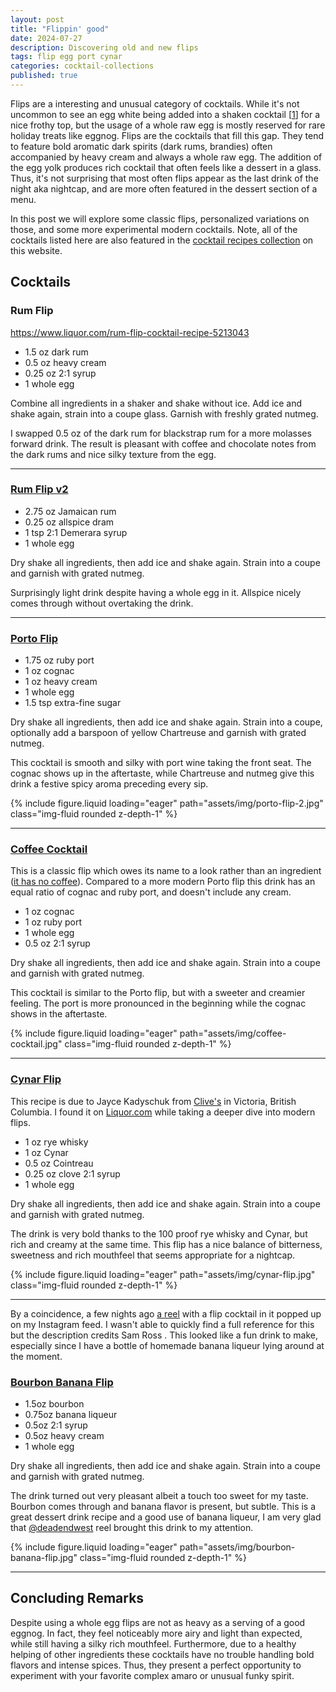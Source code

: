```yaml
---
layout: post
title: "Flippin' good"
date: 2024-07-27
description: Discovering old and new flips
tags: flip egg port cynar
categories: cocktail-collections
published: true
---
```


Flips are a interesting and unusual category of cocktails. While it's not uncommon to see an egg white being added into a shaken cocktail [[1](/cocktails/cocktail-recipes/double-lemon-whiskey-sour)] for a nice frothy top, but the usage of a whole raw egg is mostly reserved for rare holiday treats like eggnog. Flips are the cocktails that fill this gap. They tend to feature bold aromatic dark spirits (dark rums, brandies) often accompanied by heavy cream and always a whole raw egg. The addition of the egg yolk produces rich cocktail that often feels like a dessert in a glass. Thus, it's not surprising that most often flips appear as the last drink of the night aka nightcap, and are more often featured in the dessert section of a menu.

In this post we will explore some classic flips, personalized variations on those, and some more experimental modern cocktails. Note, all of the cocktails listed here are also featured in the [cocktail recipes collection](/cocktails/cocktail-recipes) on this website.

## Cocktails

### Rum Flip

https://www.liquor.com/rum-flip-cocktail-recipe-5213043 

* 1.5 oz dark rum
* 0.5 oz heavy cream
* 0.25 oz 2:1 syrup
* 1 whole egg

Combine all ingredients in a shaker and shake without ice. Add ice and shake again, strain into a coupe glass. Garnish with freshly grated nutmeg.

I swapped 0.5 oz of the dark rum for blackstrap rum for a more molasses forward drink. The result is pleasant with coffee and chocolate notes from the dark rums and nice silky texture from the egg.

---

### [Rum Flip v2](/cocktails/cocktail-recipes/rum-flip-v2)

* 2.75 oz Jamaican rum
* 0.25 oz allspice dram
* 1 tsp 2:1 Demerara syrup
* 1 whole egg

Dry shake all ingredients, then add ice and shake again. Strain into a coupe and garnish with grated nutmeg.

Surprisingly light drink despite having a whole egg in it. Allspice nicely comes through without overtaking the drink.

---

### [Porto Flip](/cocktails/cocktail-recipes/porto-flip)

* 1.75 oz ruby port
* 1 oz cognac
* 1 oz heavy cream
* 1 whole egg
* 1.5 tsp extra-fine sugar

Dry shake all ingredients, then add ice and shake again. Strain into a coupe, optionally add a barspoon of yellow Chartreuse and garnish with grated nutmeg.

This cocktail is smooth and silky with port wine taking the front seat. The cognac shows up in the aftertaste, while Chartreuse and nutmeg give this drink a festive spicy aroma preceding every sip.

{% include figure.liquid loading="eager" path="assets/img/porto-flip-2.jpg" class="img-fluid rounded z-depth-1" %}

---

### [Coffee Cocktail](/cocktails/cocktail-recipes/coffee-cocktail)

This is a classic flip which owes its name to a look rather than an ingredient ([it has no coffee](https://www.liquor.com/recipes/coffee-cocktail/)). Compared to a more modern Porto flip this drink has an equal ratio of cognac and ruby port, and doesn't include any cream.

* 1 oz cognac
* 1 oz ruby port
* 1 whole egg
* 0.5 oz 2:1 syrup

Dry shake all ingredients, then add ice and shake again. Strain into a coupe and garnish with grated nutmeg.

This cocktail is similar to the Porto flip, but with a sweeter and creamier feeling. The port is more pronounced in the beginning while the cognac shows in the aftertaste.

{% include figure.liquid loading="eager" path="assets/img/coffee-cocktail.jpg" class="img-fluid rounded z-depth-1" %}

---

### [Cynar Flip](/cocktails/cocktail-recipes/cynar-flip)

This recipe is due to Jayce Kadyschuk from [Clive's](https://clivesclassiclounge.com/) in Victoria, British Columbia. I found it on [Liquor.com](https://www.liquor.com/recipes/cynar-flip/) while taking a deeper dive into modern flips.

* 1 oz rye whisky
* 1 oz Cynar
* 0.5 oz Cointreau
* 0.25 oz clove 2:1 syrup
* 1 whole egg

Dry shake all ingredients, then add ice and shake again. Strain into a coupe and garnish with grated nutmeg.

The drink is very bold thanks to the 100 proof rye whisky and Cynar, but rich and creamy at the same time. This flip has a nice balance of bitterness, sweetness and rich mouthfeel that seems appropriate for a nightcap.

{% include figure.liquid loading="eager" path="assets/img/cynar-flip.jpg" class="img-fluid rounded z-depth-1" %}

---

By a coincidence, a few nights ago [a reel](https://www.instagram.com/p/C8hi_s6JllR/) with a flip cocktail in it popped up on my Instagram feed. I wasn't able to quickly find a full reference for this but the description credits Sam Ross <a href="https://www.instagram.com/samueljoelross/?hl=en"><i class="fa-brands fa-instagram"></i></a>. This looked like a fun drink to make, especially since I have a bottle of homemade banana liqueur lying around at the moment.

### [Bourbon Banana Flip](/cocktails/cocktail-recipes/bourbon-banana-flip)

* 1.5oz bourbon
* 0.75oz banana liqueur
* 0.5oz 2:1 syrup
* 0.5oz heavy cream
* 1 whole egg

Dry shake all ingredients, then add ice and shake again. Strain into a coupe and garnish with grated nutmeg.

The drink turned out very pleasant albeit a touch too sweet for my taste. Bourbon comes through and banana flavor is present, but subtle. This is a great dessert drink recipe and a good use of banana liqueur, I am very glad that [@deadendwest](https://www.instagram.com/deadendwest/?g=5) reel brought this drink to my attention.

{% include figure.liquid loading="eager" path="assets/img/bourbon-banana-flip.jpg" class="img-fluid rounded z-depth-1" %}

---

## Concluding Remarks

Despite using a whole egg flips are not as heavy as a serving of a good eggnog. In fact, they feel noticeably more airy and light than expected, while still having a silky rich mouthfeel. Furthermore, due to a healthy helping of other ingredients these cocktails have no trouble handling bold flavors and intense spices. Thus, they present a perfect opportunity to experiment with your favorite complex amaro or unusual funky spirit. 